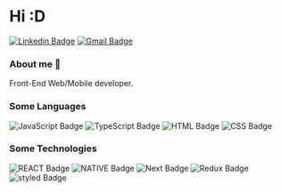 # Hi :D

[![Linkedin Badge](https://img.shields.io/badge/-LinkedIn-blue?style=for-the-badge&logo=Linkedin&logoColor=white&link=https://www.linkedin.com/in/roberto-rodrigues-da-silva-junior-85a2a1136)](https://www.linkedin.com/in/roberto-rodrigues-da-silva-junior-85a2a1136)
[![Gmail Badge](https://img.shields.io/badge/-Gmail-c14438?style=for-the-badge&logo=Gmail&logoColor=white&link=mailto:beto.rodriguesds@gmail.com)](mailto:beto.rodriguesds@gmail.com)


### About me :rocket:
 Front-End Web/Mobile developer.

### Some Languages

![JavaScript Badge](https://img.shields.io/badge/-javascript-yellow?style=for-the-badge&logo=Javascript&logoColor=white)
![TypeScript Badge](https://img.shields.io/badge/-Typescript-blue?style=for-the-badge&logo=typescript&logoColor=white)
![HTML Badge](https://img.shields.io/badge/-HTML-gray?style=for-the-badge&logo=html5&logoColor=red)
![CSS Badge](https://img.shields.io/badge/-CSS-gray?style=for-the-badge&logo=css3&logoColor=blue)

### Some Technologies
![REACT Badge](https://img.shields.io/badge/-React-gray?style=for-the-badge&logo=react&logoColor=white)
![NATIVE Badge](https://img.shields.io/badge/-ReactNative-gray?style=for-the-badge&logo=react&logoColor=white)
![Next Badge](https://img.shields.io/badge/-Next-gray?style=for-the-badge&logo=vercel&logoColor=white)
![Redux Badge](https://img.shields.io/badge/-REDUX-gray?style=for-the-badge&logo=redux&logoColor=red)
![styled Badge](https://img.shields.io/badge/-StyledComponents-grey?style=for-the-badge&logo=styledcomponents&logoColor=blue)
